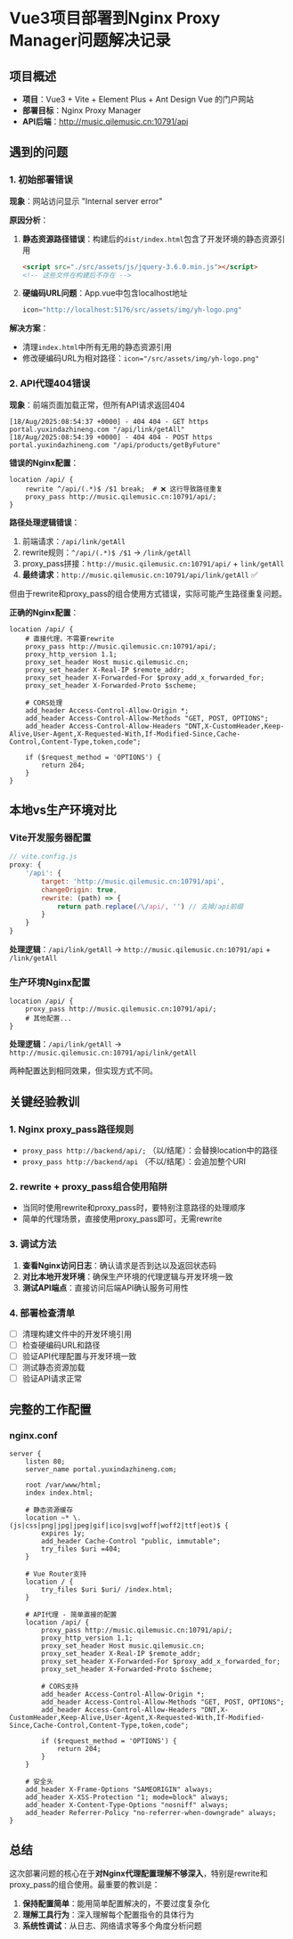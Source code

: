 # Vue3项目部署到Nginx Proxy Manager问题解决记录

## 项目概述
- **项目**：Vue3 + Vite + Element Plus + Ant Design Vue 的门户网站
- **部署目标**：Nginx Proxy Manager
- **API后端**：http://music.qilemusic.cn:10791/api

## 遇到的问题

### 1. 初始部署错误
**现象**：网站访问显示 "Internal server error"

**原因分析**：
1. **静态资源路径错误**：构建后的`dist/index.html`包含了开发环境的静态资源引用
   ```html
   <script src="./src/assets/js/jquery-3.6.0.min.js"></script>
   <!-- 这些文件在构建后不存在 -->
   ```

2. **硬编码URL问题**：App.vue中包含localhost地址
   ```javascript
   icon="http://localhost:5176/src/assets/img/yh-logo.png"
   ```

**解决方案**：
- 清理`index.html`中所有无用的静态资源引用
- 修改硬编码URL为相对路径：`icon="/src/assets/img/yh-logo.png"`

### 2. API代理404错误
**现象**：前端页面加载正常，但所有API请求返回404
```
[18/Aug/2025:08:54:37 +0000] - 404 404 - GET https portal.yuxindazhineng.com "/api/link/getAll"
[18/Aug/2025:08:54:39 +0000] - 404 404 - POST https portal.yuxindazhineng.com "/api/products/getByFuture"
```

**错误的Nginx配置**：
```nginx
location /api/ {
    rewrite ^/api/(.*)$ /$1 break;  # ❌ 这行导致路径重复
    proxy_pass http://music.qilemusic.cn:10791/api/;
}
```

**路径处理逻辑错误**：
1. 前端请求：`/api/link/getAll`
2. rewrite规则：`^/api/(.*)$ /$1` → `/link/getAll`  
3. proxy_pass拼接：`http://music.qilemusic.cn:10791/api/` + `link/getAll`
4. **最终请求**：`http://music.qilemusic.cn:10791/api/link/getAll` ✅

但由于rewrite和proxy_pass的组合使用方式错误，实际可能产生路径重复问题。

**正确的Nginx配置**：
```nginx
location /api/ {
    # 直接代理，不需要rewrite
    proxy_pass http://music.qilemusic.cn:10791/api/;
    proxy_http_version 1.1;
    proxy_set_header Host music.qilemusic.cn;
    proxy_set_header X-Real-IP $remote_addr;
    proxy_set_header X-Forwarded-For $proxy_add_x_forwarded_for;
    proxy_set_header X-Forwarded-Proto $scheme;
    
    # CORS处理
    add_header Access-Control-Allow-Origin *;
    add_header Access-Control-Allow-Methods "GET, POST, OPTIONS";
    add_header Access-Control-Allow-Headers "DNT,X-CustomHeader,Keep-Alive,User-Agent,X-Requested-With,If-Modified-Since,Cache-Control,Content-Type,token,code";
    
    if ($request_method = 'OPTIONS') {
        return 204;
    }
}
```

## 本地vs生产环境对比

### Vite开发服务器配置
```javascript
// vite.config.js
proxy: {
    '/api': {
        target: 'http://music.qilemusic.cn:10791/api',
        changeOrigin: true,
        rewrite: (path) => {
            return path.replace(/\/api/, '') // 去掉/api前缀
        }
    }
}
```
**处理逻辑**：`/api/link/getAll` → `http://music.qilemusic.cn:10791/api` + `/link/getAll`

### 生产环境Nginx配置
```nginx
location /api/ {
    proxy_pass http://music.qilemusic.cn:10791/api/;
    # 其他配置...
}
```
**处理逻辑**：`/api/link/getAll` → `http://music.qilemusic.cn:10791/api/link/getAll`

两种配置达到相同效果，但实现方式不同。

## 关键经验教训

### 1. Nginx proxy_pass路径规则
- `proxy_pass http://backend/api/;` （以/结尾）：会替换location中的路径
- `proxy_pass http://backend/api` （不以/结尾）：会追加整个URI

### 2. rewrite + proxy_pass组合使用陷阱
- 当同时使用rewrite和proxy_pass时，要特别注意路径的处理顺序
- 简单的代理场景，直接使用proxy_pass即可，无需rewrite

### 3. 调试方法
1. **查看Nginx访问日志**：确认请求是否到达以及返回状态码
2. **对比本地开发环境**：确保生产环境的代理逻辑与开发环境一致
3. **测试API端点**：直接访问后端API确认服务可用性

### 4. 部署检查清单
- [ ] 清理构建文件中的开发环境引用
- [ ] 检查硬编码URL和路径
- [ ] 验证API代理配置与开发环境一致
- [ ] 测试静态资源加载
- [ ] 验证API请求正常

## 完整的工作配置

### nginx.conf
```nginx
server {
    listen 80;
    server_name portal.yuxindazhineng.com;
    
    root /var/www/html;
    index index.html;
    
    # 静态资源缓存
    location ~* \.(js|css|png|jpg|jpeg|gif|ico|svg|woff|woff2|ttf|eot)$ {
        expires 1y;
        add_header Cache-Control "public, immutable";
        try_files $uri =404;
    }
    
    # Vue Router支持
    location / {
        try_files $uri $uri/ /index.html;
    }
    
    # API代理 - 简单直接的配置
    location /api/ {
        proxy_pass http://music.qilemusic.cn:10791/api/;
        proxy_http_version 1.1;
        proxy_set_header Host music.qilemusic.cn;
        proxy_set_header X-Real-IP $remote_addr;
        proxy_set_header X-Forwarded-For $proxy_add_x_forwarded_for;
        proxy_set_header X-Forwarded-Proto $scheme;
        
        # CORS支持
        add_header Access-Control-Allow-Origin *;
        add_header Access-Control-Allow-Methods "GET, POST, OPTIONS";
        add_header Access-Control-Allow-Headers "DNT,X-CustomHeader,Keep-Alive,User-Agent,X-Requested-With,If-Modified-Since,Cache-Control,Content-Type,token,code";
        
        if ($request_method = 'OPTIONS') {
            return 204;
        }
    }
    
    # 安全头
    add_header X-Frame-Options "SAMEORIGIN" always;
    add_header X-XSS-Protection "1; mode=block" always;
    add_header X-Content-Type-Options "nosniff" always;
    add_header Referrer-Policy "no-referrer-when-downgrade" always;
}
```

## 总结
这次部署问题的核心在于**对Nginx代理配置理解不够深入**，特别是rewrite和proxy_pass的组合使用。最重要的教训是：
1. **保持配置简单**：能用简单配置解决的，不要过度复杂化
2. **理解工具行为**：深入理解每个配置指令的具体行为
3. **系统性调试**：从日志、网络请求等多个角度分析问题